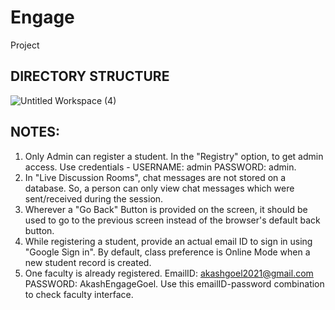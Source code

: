 # Engage
Project

## DIRECTORY STRUCTURE

![Untitled Workspace (4)](https://user-images.githubusercontent.com/44233192/143769793-d3e4b571-ac56-49ff-81f4-f5b1ea74816f.png)

## NOTES:

1. Only Admin can register a student. In the "Registry" option,  to get admin access. Use credentials - USERNAME: admin PASSWORD: admin. 
2. In "Live Discussion Rooms", chat messages are not stored on a database. So, a person can only view chat messages which were sent/received during the session.
3. Wherever a "Go Back" Button is provided on the screen, it should be used to go to the previous screen instead of the browser's default back button.
4. While registering a student, provide an actual email ID to sign in using "Google Sign in". By default, class preference is Online Mode when a new student record is created. 
5. One faculty is already registered. EmailID: akashgoel2021@gmail.com PASSWORD: AkashEngageGoel. Use this emailID-password combination to check faculty interface.   
